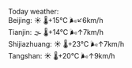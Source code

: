 Today weather:  
Beijing: ☀️   🌡️+15°C 🌬️↙6km/h  
Tianjin: 🌫  🌡️+14°C 🌬️↑7km/h  
Shijiazhuang: ☀️   🌡️+23°C 🌬️↑7km/h  
Tangshan: ☀️   🌡️+20°C 🌬️↑9km/h  
